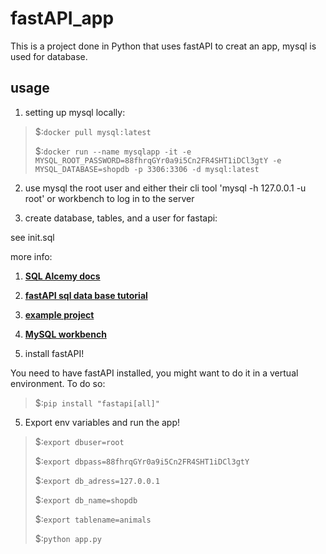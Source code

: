 # fastAPI_app
This is a project done in Python that uses fastAPI to creat an app, mysql is used for database.

## usage

1. setting  up mysql locally:

> $:```docker pull mysql:latest```
> 
> $:```docker run --name mysqlapp -it -e MYSQL_ROOT_PASSWORD=88fhrqGYr0a9i5Cn2FR4SHT1iDCl3gtY -e MYSQL_DATABASE=shopdb -p 3306:3306 -d mysql:latest```


2. use mysql the root user  and either their cli tool 'mysql -h 127.0.0.1  -u root' or workbench to log in to the server

3. create database, tables, and a user for fastapi:

see init.sql

more info:
1. [**SQL Alcemy docs**](https://docs.sqlalchemy.org/en/20/core/engines.html#mysql)
1. [**fastAPI sql data base tutorial**](https://fastapi.tiangolo.com/tutorial/sql-databases/)
1. [**example project**](https://pypi.org/project/mysqlclient/)
1. [**MySQL workbench**](https://www.mysql.com/products/workbench/)

4. install fastAPI!

You need to have fastAPI installed, you might want to do it in a vertual environment. To do so:

> $:``` pip install "fastapi[all]" ``` 


5. Export env variables and run the app!

> $:```export dbuser=root```
> 
> $:```export dbpass=88fhrqGYr0a9i5Cn2FR4SHT1iDCl3gtY```
> 
> $:```export db_adress=127.0.0.1```
> 
> $:```export db_name=shopdb```
> 
> $:```export tablename=animals```
> 
> $:```python app.py```

